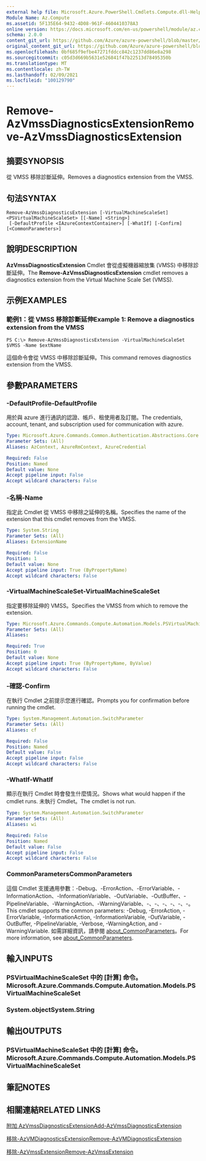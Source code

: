```yaml
---
external help file: Microsoft.Azure.PowerShell.Cmdlets.Compute.dll-Help.xml
Module Name: Az.Compute
ms.assetid: 5F135E64-9432-4D08-961F-4604410378A3
online version: https://docs.microsoft.com/en-us/powershell/module/az.compute/remove-azvmssdiagnosticsextension
schema: 2.0.0
content_git_url: https://github.com/Azure/azure-powershell/blob/master/src/Compute/Compute/help/Remove-AzVmssDiagnosticsExtension.md
original_content_git_url: https://github.com/Azure/azure-powershell/blob/master/src/Compute/Compute/help/Remove-AzVmssDiagnosticsExtension.md
ms.openlocfilehash: 0bf685f9efbe47271fddcc842c1237dd86e8a298
ms.sourcegitcommit: c05d3d669b5631e526841f47b22513d78495350b
ms.translationtype: MT
ms.contentlocale: zh-TW
ms.lasthandoff: 02/09/2021
ms.locfileid: "100129790"
---
```

# <span data-ttu-id="52e89-101">Remove-AzVmssDiagnosticsExtension</span><span class="sxs-lookup"><span data-stu-id="52e89-101">Remove-AzVmssDiagnosticsExtension</span></span>

## <span data-ttu-id="52e89-102">摘要</span><span class="sxs-lookup"><span data-stu-id="52e89-102">SYNOPSIS</span></span>
<span data-ttu-id="52e89-103">從 VMSS 移除診斷延伸。</span><span class="sxs-lookup"><span data-stu-id="52e89-103">Removes a diagnostics extension from the VMSS.</span></span>

## <span data-ttu-id="52e89-104">句法</span><span class="sxs-lookup"><span data-stu-id="52e89-104">SYNTAX</span></span>

```
Remove-AzVmssDiagnosticsExtension [-VirtualMachineScaleSet] <PSVirtualMachineScaleSet> [[-Name] <String>]
 [-DefaultProfile <IAzureContextContainer>] [-WhatIf] [-Confirm] [<CommonParameters>]
```

## <span data-ttu-id="52e89-105">說明</span><span class="sxs-lookup"><span data-stu-id="52e89-105">DESCRIPTION</span></span>
<span data-ttu-id="52e89-106">**AzVmssDiagnosticsExtension** Cmdlet 會從虛擬機器縮放集 (VMSS) 中移除診斷延伸。</span><span class="sxs-lookup"><span data-stu-id="52e89-106">The **Remove-AzVmssDiagnosticsExtension** cmdlet removes a diagnostics extension from the Virtual Machine Scale Set (VMSS).</span></span>

## <span data-ttu-id="52e89-107">示例</span><span class="sxs-lookup"><span data-stu-id="52e89-107">EXAMPLES</span></span>

### <span data-ttu-id="52e89-108">範例1：從 VMSS 移除診斷延伸</span><span class="sxs-lookup"><span data-stu-id="52e89-108">Example 1: Remove a diagnostics extension from the VMSS</span></span>
```
PS C:\> Remove-AzVmssDiagnosticsExtension -VirtualMachineScaleSet $VMSS -Name $extName
```

<span data-ttu-id="52e89-109">這個命令會從 VMSS 中移除診斷延伸。</span><span class="sxs-lookup"><span data-stu-id="52e89-109">This command removes diagnostics extension from the VMSS.</span></span>

## <span data-ttu-id="52e89-110">參數</span><span class="sxs-lookup"><span data-stu-id="52e89-110">PARAMETERS</span></span>

### <span data-ttu-id="52e89-111">-DefaultProfile</span><span class="sxs-lookup"><span data-stu-id="52e89-111">-DefaultProfile</span></span>
<span data-ttu-id="52e89-112">用於與 azure 進行通訊的認證、帳戶、租使用者及訂閱。</span><span class="sxs-lookup"><span data-stu-id="52e89-112">The credentials, account, tenant, and subscription used for communication with azure.</span></span>

```yaml
Type: Microsoft.Azure.Commands.Common.Authentication.Abstractions.Core.IAzureContextContainer
Parameter Sets: (All)
Aliases: AzContext, AzureRmContext, AzureCredential

Required: False
Position: Named
Default value: None
Accept pipeline input: False
Accept wildcard characters: False
```

### <span data-ttu-id="52e89-113">-名稱</span><span class="sxs-lookup"><span data-stu-id="52e89-113">-Name</span></span>
<span data-ttu-id="52e89-114">指定此 Cmdlet 從 VMSS 中移除之延伸的名稱。</span><span class="sxs-lookup"><span data-stu-id="52e89-114">Specifies the name of the extension that this cmdlet removes from the VMSS.</span></span>

```yaml
Type: System.String
Parameter Sets: (All)
Aliases: ExtensionName

Required: False
Position: 1
Default value: None
Accept pipeline input: True (ByPropertyName)
Accept wildcard characters: False
```

### <span data-ttu-id="52e89-115">-VirtualMachineScaleSet</span><span class="sxs-lookup"><span data-stu-id="52e89-115">-VirtualMachineScaleSet</span></span>
<span data-ttu-id="52e89-116">指定要移除延伸的 VMSS。</span><span class="sxs-lookup"><span data-stu-id="52e89-116">Specifies the VMSS from which to remove the extension.</span></span>

```yaml
Type: Microsoft.Azure.Commands.Compute.Automation.Models.PSVirtualMachineScaleSet
Parameter Sets: (All)
Aliases:

Required: True
Position: 0
Default value: None
Accept pipeline input: True (ByPropertyName, ByValue)
Accept wildcard characters: False
```

### <span data-ttu-id="52e89-117">-確認</span><span class="sxs-lookup"><span data-stu-id="52e89-117">-Confirm</span></span>
<span data-ttu-id="52e89-118">在執行 Cmdlet 之前提示您進行確認。</span><span class="sxs-lookup"><span data-stu-id="52e89-118">Prompts you for confirmation before running the cmdlet.</span></span>

```yaml
Type: System.Management.Automation.SwitchParameter
Parameter Sets: (All)
Aliases: cf

Required: False
Position: Named
Default value: False
Accept pipeline input: False
Accept wildcard characters: False
```

### <span data-ttu-id="52e89-119">-WhatIf</span><span class="sxs-lookup"><span data-stu-id="52e89-119">-WhatIf</span></span>
<span data-ttu-id="52e89-120">顯示在執行 Cmdlet 時會發生什麼情況。</span><span class="sxs-lookup"><span data-stu-id="52e89-120">Shows what would happen if the cmdlet runs.</span></span>
<span data-ttu-id="52e89-121">未執行 Cmdlet。</span><span class="sxs-lookup"><span data-stu-id="52e89-121">The cmdlet is not run.</span></span>

```yaml
Type: System.Management.Automation.SwitchParameter
Parameter Sets: (All)
Aliases: wi

Required: False
Position: Named
Default value: False
Accept pipeline input: False
Accept wildcard characters: False
```

### <span data-ttu-id="52e89-122">CommonParameters</span><span class="sxs-lookup"><span data-stu-id="52e89-122">CommonParameters</span></span>
<span data-ttu-id="52e89-123">這個 Cmdlet 支援通用參數：-Debug、-ErrorAction、-ErrorVariable、-InformationAction、-InformationVariable、-OutVariable、-OutBuffer、-PipelineVariable、-WarningAction、-WarningVariable、-、-、-、-、-、-。</span><span class="sxs-lookup"><span data-stu-id="52e89-123">This cmdlet supports the common parameters: -Debug, -ErrorAction, -ErrorVariable, -InformationAction, -InformationVariable, -OutVariable, -OutBuffer, -PipelineVariable, -Verbose, -WarningAction, and -WarningVariable.</span></span> <span data-ttu-id="52e89-124">如需詳細資訊，請參閱 [about_CommonParameters](http://go.microsoft.com/fwlink/?LinkID=113216)。</span><span class="sxs-lookup"><span data-stu-id="52e89-124">For more information, see [about_CommonParameters](http://go.microsoft.com/fwlink/?LinkID=113216).</span></span>

## <span data-ttu-id="52e89-125">輸入</span><span class="sxs-lookup"><span data-stu-id="52e89-125">INPUTS</span></span>

### <span data-ttu-id="52e89-126">PSVirtualMachineScaleSet 中的 [計算] 命令。</span><span class="sxs-lookup"><span data-stu-id="52e89-126">Microsoft.Azure.Commands.Compute.Automation.Models.PSVirtualMachineScaleSet</span></span>

### <span data-ttu-id="52e89-127">System.object</span><span class="sxs-lookup"><span data-stu-id="52e89-127">System.String</span></span>

## <span data-ttu-id="52e89-128">輸出</span><span class="sxs-lookup"><span data-stu-id="52e89-128">OUTPUTS</span></span>

### <span data-ttu-id="52e89-129">PSVirtualMachineScaleSet 中的 [計算] 命令。</span><span class="sxs-lookup"><span data-stu-id="52e89-129">Microsoft.Azure.Commands.Compute.Automation.Models.PSVirtualMachineScaleSet</span></span>

## <span data-ttu-id="52e89-130">筆記</span><span class="sxs-lookup"><span data-stu-id="52e89-130">NOTES</span></span>

## <span data-ttu-id="52e89-131">相關連結</span><span class="sxs-lookup"><span data-stu-id="52e89-131">RELATED LINKS</span></span>

[<span data-ttu-id="52e89-132">附加 AzVmssDiagnosticsExtension</span><span class="sxs-lookup"><span data-stu-id="52e89-132">Add-AzVmssDiagnosticsExtension</span></span>](./Add-AzVmssDiagnosticsExtension.md)

[<span data-ttu-id="52e89-133">移除-AzVMDiagnosticsExtension</span><span class="sxs-lookup"><span data-stu-id="52e89-133">Remove-AzVMDiagnosticsExtension</span></span>](./Remove-AzVMDiagnosticsExtension.md)

[<span data-ttu-id="52e89-134">移除-AzVmssExtension</span><span class="sxs-lookup"><span data-stu-id="52e89-134">Remove-AzVmssExtension</span></span>](./Remove-AzVmssExtension.md)


